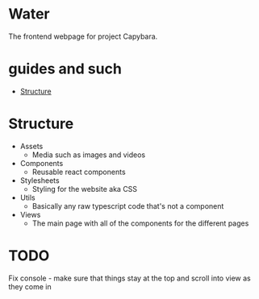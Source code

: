 # Water
The frontend webpage for project Capybara.

# guides and such
-  [Structure](https://www.taniarascia.com/react-architecture-directory-structure/)

# Structure
- Assets
    - Media such as images and videos
- Components
    - Reusable react components
- Stylesheets
    - Styling for the website aka CSS
- Utils
    - Basically any raw typescript code that's not a component
- Views
    - The main page with all of the components for the different pages

# TODO
Fix console - make sure that things stay at the top and scroll into view as they come in
